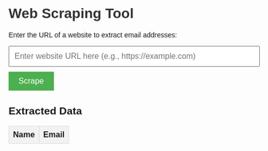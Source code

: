 <!DOCTYPE html>
<html lang="en">
<head>
  <meta charset="UTF-8">
  <meta name="viewport" content="width=device-width, initial-scale=1.0">
  <title>Web Scraping Tool</title>
  <style>
    body {
      font-family: Arial, sans-serif;
      margin: 20px;
    }
    h1 {
      color: #333;
    }
    input {
      width: 100%;
      padding: 10px;
      font-size: 16px;
    }
    button {
      padding: 10px 20px;
      font-size: 16px;
      margin-top: 10px;
      background-color: #4CAF50;
      color: white;
      border: none;
      cursor: pointer;
    }
    button:hover {
      background-color: #45a049;
    }
    #results {
      margin-top: 20px;
    }
    table {
      width: 100%;
      border-collapse: collapse;
      margin-top: 10px;
    }
    th, td {
      border: 1px solid #ddd;
      padding: 8px;
    }
    th {
      background-color: #f2f2f2;
      text-align: left;
    }
  </style>
</head>
<body>
  <h1>Web Scraping Tool</h1>
  <p>Enter the URL of a website to extract email addresses:</p>
  <input type="text" id="urlInput" placeholder="Enter website URL here (e.g., https://example.com)" />
  <button onclick="scrapeData()">Scrape</button>

  <div id="results">
    <h2>Extracted Data</h2>
    <table id="dataTable">
      <thead>
        <tr>
          <th>Name</th>
          <th>Email</th>
        </tr>
      </thead>
      <tbody>
      </tbody>
    </table>
  </div>

  <script>
    async function scrapeData() {
      const url = document.getElementById('urlInput').value;
      if (!url) {
        alert('Please enter a valid URL.');
        return;
      }

      try {
        // Fetch the HTML content from the website
        const response = await fetch(`https://api.allorigins.win/get?url=${encodeURIComponent(url)}`);
        const data = await response.json();

        // Parse the HTML response
        const parser = new DOMParser();
        const doc = parser.parseFromString(data.contents, 'text/html');

        // Extract email addresses
        const rows = [];
        doc.querySelectorAll('a[href^="mailto:"]').forEach((emailLink) => {
          const email = emailLink.getAttribute('href').replace('mailto:', '');
          const name = emailLink.textContent.trim() || 'N/A';
          rows.push({ name, email });
        });

        // Display the results in the table
        const tableBody = document.querySelector('#dataTable tbody');
        tableBody.innerHTML = ''; // Clear any previous results
        rows.forEach(({ name, email }) => {
          const row = `<tr><td>${name}</td><td>${email}</td></tr>`;
          tableBody.innerHTML += row;
        });

        if (rows.length === 0) {
          alert('No emails found on this page.');
        }
      } catch (error) {
        console.error('Error scraping data:', error);
        alert('Failed to fetch data. Please try a different URL.');
      }
    }
  </script>
</body>
</html>

